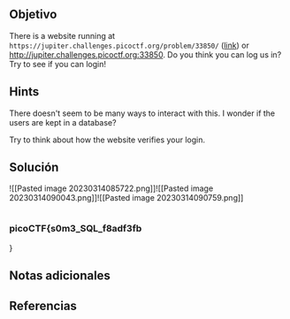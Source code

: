 ## Objetivo
There is a website running at `https://jupiter.challenges.picoctf.org/problem/33850/` ([link](https://jupiter.challenges.picoctf.org/problem/33850/)) or http://jupiter.challenges.picoctf.org:33850. Do you think you can log us in? Try to see if you can login!
## Hints
There doesn't seem to be many ways to interact with this. I wonder if the users are kept in a database?

Try to think about how the website verifies your login.
## Solución
![[Pasted image 20230314085722.png]]![[Pasted image 20230314090043.png]]![[Pasted image 20230314090759.png]]
```bash

```

### picoCTF{s0m3_SQL_f8adf3fb
}
## Notas adicionales
## Referencias

